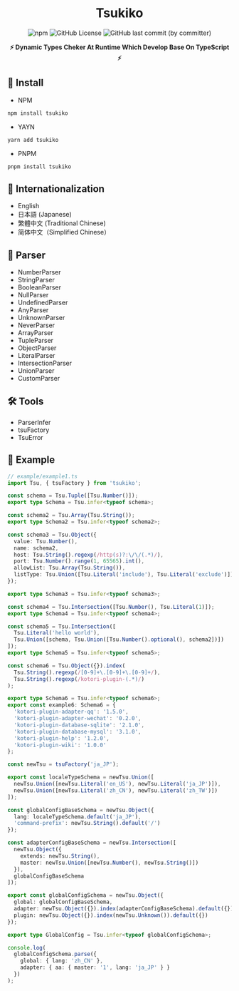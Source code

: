 <div align="center">

# Tsukiko

![npm](https://img.shields.io/npm/v/tsukiko) ![GitHub License](https://img.shields.io/github/license/biyuehu/tsukiko?color=blue) ![GitHub last commit (by committer)](https://img.shields.io/github/last-commit/biyuehu/tsukiko)

**⚡ Dynamic Types Cheker At Runtime Which Develop Base On TypeScript ⚡**

</div>

## 📃 Install

- NPM

```bash
npm install tsukiko
```

- YAYN

```bash
yarn add tsukiko
```

- PNPM

```bash
pnpm install tsukiko
```

## 🎯 Internationalization

- English
- 日本語 (Japanese)
- 繁體中文 (Traditional Chinese)
- 简体中文（Simplified Chinese）

## 🚀 Parser

- NumberParser
- StringParser
- BooleanParser
- NullParser
- UndefinedParser
- AnyParser
- UnknownParser
- NeverParser
- ArrayParser
- TupleParser
- ObjectParser
- LiteralParser
- IntersectionParser
- UnionParser
- CustomParser

## 🛠️ Tools

- ParserInfer
- tsuFactory
- TsuError

## 🌰 Example

```typescript
// example/example1.ts
import Tsu, { tsuFactory } from 'tsukiko';

const schema = Tsu.Tuple([Tsu.Number()]);
export type Schema = Tsu.infer<typeof schema>;

const schema2 = Tsu.Array(Tsu.String());
export type Schema2 = Tsu.infer<typeof schema2>;

const schema3 = Tsu.Object({
  value: Tsu.Number(),
  name: schema2,
  host: Tsu.String().regexp(/http(s)?:\/\/(.*)/),
  port: Tsu.Number().range(1, 65565).int(),
  allowList: Tsu.Array(Tsu.String()),
  listType: Tsu.Union([Tsu.Literal('include'), Tsu.Literal('exclude')])
});

export type Schema3 = Tsu.infer<typeof schema3>;

const schema4 = Tsu.Intersection([Tsu.Number(), Tsu.Literal(1)]);
export type Schema4 = Tsu.infer<typeof schema4>;

const schema5 = Tsu.Intersection([
  Tsu.Literal('hello world'),
  Tsu.Union([schema, Tsu.Union([Tsu.Number().optional(), schema2])])
]);
export type Schema5 = Tsu.infer<typeof schema5>;

const schema6 = Tsu.Object({}).index(
  Tsu.String().regexp(/[0-9]+\.[0-9]+\.[0-9]+/),
  Tsu.String().regexp(/kotori-plugin-(.*)/)
);

export type Schema6 = Tsu.infer<typeof schema6>;
export const example6: Schema6 = {
  'kotori-plugin-adapter-qq': '1.5.0',
  'kotori-plugin-adapter-wechat': '0.2.0',
  'kotori-plugin-database-sqlite': '2.1.0',
  'kotori-plugin-database-mysql': '3.1.0',
  'kotori-plugin-help': '1.2.0',
  'kotori-plugin-wiki': '1.0.0'
};

const newTsu = tsuFactory('ja_JP');

export const localeTypeSchema = newTsu.Union([
  newTsu.Union([newTsu.Literal('en_US'), newTsu.Literal('ja_JP')]),
  newTsu.Union([newTsu.Literal('zh_CN'), newTsu.Literal('zh_TW')])
]);

const globalConfigBaseSchema = newTsu.Object({
  lang: localeTypeSchema.default('ja_JP'),
  'command-prefix': newTsu.String().default('/')
});

const adapterConfigBaseSchema = newTsu.Intersection([
  newTsu.Object({
    extends: newTsu.String(),
    master: newTsu.Union([newTsu.Number(), newTsu.String()])
  }),
  globalConfigBaseSchema
]);

export const globalConfigSchema = newTsu.Object({
  global: globalConfigBaseSchema,
  adapter: newTsu.Object({}).index(adapterConfigBaseSchema).default({}),
  plugin: newTsu.Object({}).index(newTsu.Unknown()).default({})
});

export type GlobalConfig = Tsu.infer<typeof globalConfigSchema>;

console.log(
  globalConfigSchema.parse({
    global: { lang: 'zh_CN' },
    adapter: { aa: { master: '1', lang: 'ja_JP' } }
  })
);
```
